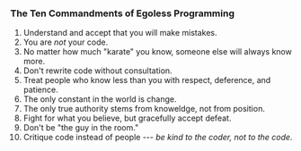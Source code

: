 ### The Ten Commandments of Egoless Programming

1. Understand and accept that you will make mistakes.
1. You are _not_ your code.
1. No matter how much "karate" you know, someone else will always know more.
1. Don't rewrite code without consultation.
1. Treat people who know less than you with respect, deference, and patience.
1. The only constant in the world is change.
1. The only true authority stems from knoweldge, not from position.
1. Fight for what you believe, but gracefully accept defeat.
1. Don't be "the guy in the room."
1. Critique code instead of people --- _be kind to the coder, not to the code._
